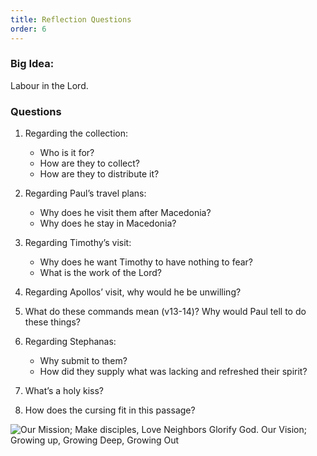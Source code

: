 ```yaml
---
title: Reflection Questions
order: 6
---
```


### Big Idea: 
Labour in the Lord.  

### Questions
1. Regarding the collection:
    - Who is it for?
    - How are they to collect?
    - How are they to distribute it?

2. Regarding Paul’s travel plans:
    - Why does he visit them after Macedonia?
    - Why does he stay in Macedonia? 

4. Regarding Timothy’s visit:
    - Why does he want Timothy to have nothing to fear?
    - What is the work of the Lord? 

5. Regarding Apollos’ visit, why would he be unwilling?

6. What do these commands mean (v13-14)? Why would Paul tell to do these things?

7. Regarding Stephanas:
    - Why submit to them?
    - How did they supply what was lacking and refreshed their spirit? 
8. What’s a holy kiss? 

9. How does the cursing fit in this passage? 
 



![Our Mission; Make disciples, Love Neighbors Glorify God. Our Vision; Growing up, Growing Deep, Growing Out](https://raw.githubusercontent.com/stgeorgeshurstville/bulletin/main/images/upload.JPG)
